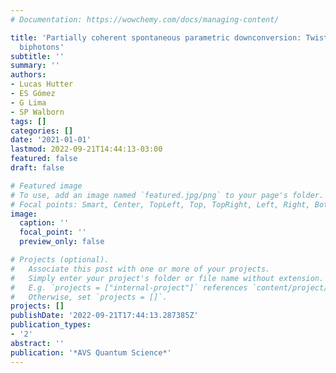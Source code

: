```yaml
---
# Documentation: https://wowchemy.com/docs/managing-content/

title: 'Partially coherent spontaneous parametric downconversion: Twisted Gaussian
  biphotons'
subtitle: ''
summary: ''
authors:
- Lucas Hutter
- ES Gómez
- G Lima
- SP Walborn
tags: []
categories: []
date: '2021-01-01'
lastmod: 2022-09-21T14:44:13-03:00
featured: false
draft: false

# Featured image
# To use, add an image named `featured.jpg/png` to your page's folder.
# Focal points: Smart, Center, TopLeft, Top, TopRight, Left, Right, BottomLeft, Bottom, BottomRight.
image:
  caption: ''
  focal_point: ''
  preview_only: false

# Projects (optional).
#   Associate this post with one or more of your projects.
#   Simply enter your project's folder or file name without extension.
#   E.g. `projects = ["internal-project"]` references `content/project/deep-learning/index.md`.
#   Otherwise, set `projects = []`.
projects: []
publishDate: '2022-09-21T17:44:13.287385Z'
publication_types:
- '2'
abstract: ''
publication: '*AVS Quantum Science*'
---
```

